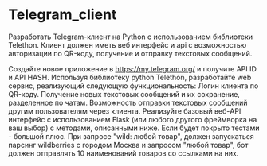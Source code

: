 # Telegram_client
Разработать Telegram-клиент на Python с использованием библиотеки Telethon. Клиент должен иметь веб интерфейс и api с возможностью авторизации по QR-коду, получение и отправку текстовых сообщений.

Создайте новое приложение в https://my.telegram.org/ и получите API ID и API HASH.
Используя библиотеку python Telethon, разработайте web сервис, реализующий следующую функциональность:
Логин клиента по QR-коду.
Получение новых текстовых сообщений и их сохранение, разделенное по чатам.
Возможность отправки текстовых сообщений другим пользователям через клиента.
Реализуйте базовый веб-API интерфейс с использованием Flask (или любого другого фреймворка на ваш выбор) с методами, описанными ниже. Если будет покрыто тестами - большой плюс.
При запросе "wild: любой товар", должен запускаться парсинг wildberries с городом Москва и запросом "любой товар", бот должен отправлять 10 наименований товаров со ссылками на них.
